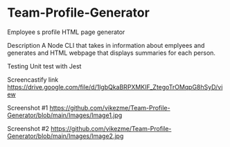 # Team-Profile-Generator

Employee s profile HTML page generator


Description
A Node CLI that takes in information about emplyees and generates and HTML webpage that displays summaries for each person.

Testing
Unit test with Jest

Screencastify link
https://drive.google.com/file/d/1lgbQkaBRPXMKIF_ZtegoTrOMqpG8hSyD/view

Screenshot #1
https://github.com/vikezme/Team-Profile-Generator/blob/main/Images/Image1.jpg

Screenshot #2
https://github.com/vikezme/Team-Profile-Generator/blob/main/Images/Image2.jpg
